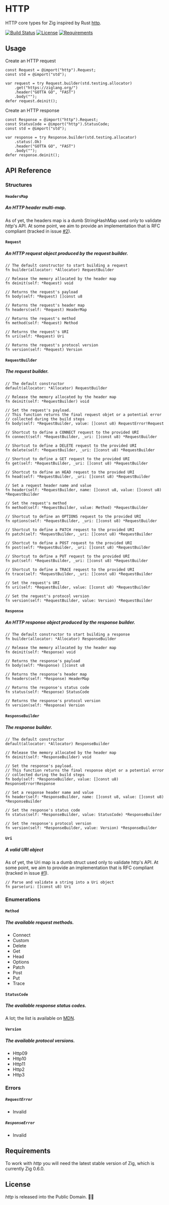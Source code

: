 # HTTP

HTTP core types for Zig inspired by Rust [http](https://github.com/hyperium/http).

[![Build Status](https://api.travis-ci.org/ducdetronquito/http.svg?branch=master)](https://travis-ci.org/ducdetronquito/http) [![License](https://img.shields.io/badge/license-public%20domain-ff69b4.svg)](https://github.com/ducdetronquito/http#license) [![Requirements](https://img.shields.io/badge/zig-0.6.0-orange)](https://ziglang.org/)


## Usage

Create an HTTP request

```zig
const Request = @import("http").Request;
const std = @import("std");

var request = try Request.builder(std.testing.allocator)
    .get("https://ziglang.org/")
    .header("GOTTA GO", "FAST")
    .body("");
defer request.deinit();
```

Create an HTTP response

```zig
const Response = @import("http").Request;
const StatusCode = @import("http").StatusCode;
const std = @import("std");

var response = try Response.builder(std.testing.allocator)
    .status(.Ok)
    .header("GOTTA GO", "FAST")
    .body("");
defer response.deinit();
```

## API Reference

### Structures


#### `HeadersMap`
##### An HTTP header multi-map.

As of yet, the headers map is a dumb StringHashMap used only to validate *http*'s API.
At some point, we aim to provide an implementation that is RFC compliant (tracked in issue [#2](https://github.com/ducdetronquito/http/issues/2)).


#### `Request`
##### An HTTP request object produced by the request builder.


```zig
// The default constructor to start building a request
fn builder(allocator: *Allocator) RequestBuilder
```

```zig
// Release the memory allocated by the header map
fn deinit(self: *Request) void
```

```zig
// Returns the request's payload
fn body(self: *Request) []const u8
```

```zig
// Returns the request's header map
fn headers(self: *Request) HeaderMap
```

```zig
// Returns the request's method
fn method(self: *Request) Method
```

```zig
// Returns the request's URI
fn uri(self: *Request) Uri
```

```zig
// Returns the request's protocol version
fn version(self: *Request) Version
```

#### `RequestBuilder`
##### The request builder.

```zig
// The default constructor
default(allocator: *Allocator) RequestBuilder
```

```zig
// Release the memory allocated by the header map
fn deinit(self: *RequestBuilder) void
```

```zig
// Set the request's payload.
// This function returns the final request objet or a potential error
// collected during the build steps
fn body(self: *RequestBuilder, value: []const u8) RequestError!Request
```

```zig
// Shortcut to define a CONNECT request to the provided URI
fn connect(self: *RequestBuilder, _uri: []const u8) *RequestBuilder
```

```zig
// Shortcut to define a DELETE request to the provided URI
fn delete(self: *RequestBuilder, _uri: []const u8) *RequestBuilder
```

```zig
// Shortcut to define a GET request to the provided URI
fn get(self: *RequestBuilder, _uri: []const u8) *RequestBuilder
```

```zig
// Shortcut to define an HEAD request to the provided URI
fn head(self: *RequestBuilder, _uri: []const u8) *RequestBuilder
```

```zig
// Set a request header name and value
fn header(self: *RequestBuilder, name: []const u8, value: []const u8) *RequestBuilder
```

```zig
// Set the request's method
fn method(self: *RequestBuilder, value: Method) *RequestBuilder
```

```zig
// Shortcut to define an OPTIONS request to the provided URI
fn options(self: *RequestBuilder, _uri: []const u8) *RequestBuilder
```

```zig
// Shortcut to define a PATCH request to the provided URI
fn patch(self: *RequestBuilder, _uri: []const u8) *RequestBuilder
```

```zig
// Shortcut to define a POST request to the provided URI
fn post(self: *RequestBuilder, _uri: []const u8) *RequestBuilder
```

```zig
// Shortcut to define a PUT request to the provided URI
fn put(self: *RequestBuilder, _uri: []const u8) *RequestBuilder
```

```zig
// Shortcut to define a TRACE request to the provided URI
fn trace(self: *RequestBuilder, _uri: []const u8) *RequestBuilder
```

```zig
// Set the request's URI
fn uri(self: *RequestBuilder, value: []const u8) *RequestBuilder
```

```zig
// Set the request's protocol version
fn version(self: *RequestBuilder, value: Version) *RequestBuilder
```

#### `Response`
##### An HTTP response object produced by the response builder.


```zig
// The default constructor to start building a response
fn builder(allocator: *Allocator) ResponseBuilder
```

```zig
// Release the memory allocated by the header map
fn deinit(self: *Response) void
```

```zig
// Returns the response's payload
fn body(self: *Response) []const u8
```

```zig
// Returns the response's header map
fn headers(self: *Response) HeaderMap
```

```zig
// Returns the response's status code
fn status(self: *Response) StatusCode
```

```zig
// Returns the response's protocol version
fn version(self: *Response) Version
```

#### `ResponseBuilder`
##### The response builder.

```zig
// The default constructor
default(allocator: *Allocator) ResponseBuilder
```

```zig
// Release the memory allocated by the header map
fn deinit(self: *ResponseBuilder) void
```

```zig
// Set the response's payload.
// This function returns the final response objet or a potential error
// collected during the build steps
fn body(self: *ResponseBuilder, value: []const u8) ResponseError!Response
```

```zig
// Set a response header name and value
fn header(self: *ResponseBuilder, name: []const u8, value: []const u8) *ResponseBuilder
```

```zig
// Set the response's status code
fn status(self: *ResponseBuilder, value: StatusCode) *ResponseBuilder
```

```zig
// Set the response's protocol version
fn version(self: *ResponseBuilder, value: Version) *ResponseBuilder
```

#### `Uri`
##### A valid URI object

As of yet, the Uri map is a dumb struct used only to validate http's API. At some point, we aim to provide an implementation that is RFC compliant (tracked in issue [#1](https://github.com/ducdetronquito/http/issues/1)).

```zig
// Parse and validate a string into a Uri object
fn parse(uri: []const u8) Uri
```

### Enumerations

#### `Method`
##### The available request methods.
- Connect
- Custom
- Delete
- Get
- Head
- Options
- Patch
- Post
- Put
- Trace

#### `StatusCode`
##### The available response status codes.

A lot; the list is available on [MDN](https://developer.mozilla.org/fr/docs/Web/HTTP/Status).

#### `Version`
##### The available protocol versions.
- Http09
- Http10
- Http11
- Http2
- Http3


### Errors

##### `RequestError`
- Invalid

##### `ResponseError`
- Invalid

## Requirements

To work with *http* you will need the latest stable version of Zig, which is currently Zig 0.6.0.


## License

*http* is released into the Public Domain. 🎉🍻
